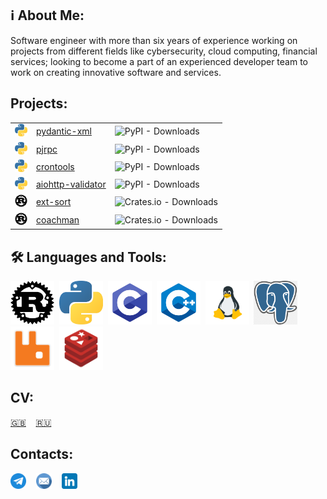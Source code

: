 ## ℹ️ About Me:

Software engineer with more than six years of experience working on projects from different fields like cybersecurity, 
cloud computing, financial services; looking to become a part of an experienced developer team to work on creating 
innovative software and services.

## Projects:

<table>
  <tr>
    <td><img src="https://github.com/dapper91/dapper91/raw/master/img/python.png" width="20" height="20" alt="Python" /></td>
    <td><a href="https://github.com/dapper91/pydantic-xml">pydantic-xml</a></td>
    <td><img alt="PyPI - Downloads" src="https://static.pepy.tech/personalized-badge/pydantic-xml?period=total&units=international_system&left_color=grey&right_color=blue&left_text=Downloads"></td>
  </tr>
  <tr>
    <td><img src="https://github.com/dapper91/dapper91/raw/master/img/python.png" width="20" height="20" alt="Python" /></td>
    <td><a href="https://github.com/dapper91/pjrpc">pjrpc</a></td>
    <td><img alt="PyPI - Downloads" src="https://static.pepy.tech/personalized-badge/pjrpc?period=total&units=international_system&left_color=grey&right_color=blue&left_text=Downloads"></td>
  </tr>
  <tr>
    <td><img src="https://github.com/dapper91/dapper91/raw/master/img/python.png" width="20" height="20" alt="Python" /></td>
    <td><a href="https://github.com/dapper91/crontools">crontools</a></td>
    <td><img alt="PyPI - Downloads" src="https://static.pepy.tech/personalized-badge/crontools?period=total&units=international_system&left_color=grey&right_color=blue&left_text=Downloads"></td>
  </tr>
  <tr>
    <td><img src="https://github.com/dapper91/dapper91/raw/master/img/python.png" width="20" height="20" alt="Python" /></td>
    <td><a href="https://github.com/dapper91/aiohttp-validator">aiohttp-validator</a></td>
    <td><img alt="PyPI - Downloads" src="https://static.pepy.tech/personalized-badge/aiohttp-validator?period=total&units=international_system&left_color=grey&right_color=blue&left_text=Downloads"></td>
  </tr>
  <tr>
    <td><img src="https://github.com/dapper91/dapper91/raw/master/img/rust.png" width="20" height="20" alt="Rust" /></td>
    <td><a href="https://github.com/dapper91/ext-sort-rs">ext-sort</a></td>
    <td><img alt="Crates.io - Downloads" src="https://img.shields.io/crates/d/ext-sort?color=blue&label=Downloads"></td>
  </tr>
  <tr>
    <td><img src="https://github.com/dapper91/dapper91/raw/master/img/rust.png" width="20" height="20" alt="Rust" /></td>
    <td><a href="https://github.com/dapper91/coachman-rs">coachman</a></td>
    <td><img alt="Crates.io - Downloads" src="https://img.shields.io/crates/d/coachman?color=blue&label=Downloads"></td>
  </tr>
</table>


## 🛠️ Languages and Tools:

<div>
  <img src="https://github.com/dapper91/dapper91/raw/master/img/rust.png" width="70" height="70" alt="Rust" />&nbsp;
  <img src="https://github.com/dapper91/dapper91/raw/master/img/python.png" width="70" height="70" alt="Python" />&nbsp;
  <img src="https://github.com/dapper91/dapper91/raw/master/img/c.png" width="70" height="70" alt="C" />&nbsp;
  <img src="https://github.com/dapper91/dapper91/raw/master/img/c++.png" width="70" height="70" alt="C++" />&nbsp;
  <img src="https://github.com/dapper91/dapper91/raw/master/img/linux.png" width="70" height="70" alt="Linux" />&nbsp;
  <img src="https://github.com/dapper91/dapper91/raw/master/img/postgresql.png" width="70" height="70" alt="Postgresql" />&nbsp;
  <img src="https://github.com/dapper91/dapper91/raw/master/img/rabbitmq.png" width="70" height="70" alt="Rabbitmq" />&nbsp;
  <img src="https://github.com/dapper91/dapper91/raw/master/img/redis.png" width="70" height="70" alt="Redis" />&nbsp;
</div>


## CV:
[🇬🇧](https://github.com/dapper91/cv/raw/gh-pages/cv.eng.pdf)&nbsp;&nbsp;&nbsp;
[🇷🇺](https://github.com/dapper91/cv/raw/gh-pages/cv.rus.pdf)&nbsp;&nbsp;&nbsp;


## Contacts:
<a href="https://t.me/dapper91"><img src="https://github.com/dapper91/dapper91/raw/master/img/telegram.png" width="25" height="25" alt="telegram" /></a>&nbsp;&nbsp;&nbsp;
<a href="mailto:dapper1291@gmail.com"><img src="https://github.com/dapper91/dapper91/raw/master/img/email.png" width="25" height="25" alt="email" /></a>&nbsp;&nbsp;&nbsp;
<a href="https://www.linkedin.com/in/dapper91"><img src="https://github.com/dapper91/dapper91/raw/master/img/linkedin.png" width="25" height="25" alt="linkedin" /></a>&nbsp;&nbsp;&nbsp;
